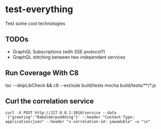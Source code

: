 # test-everything
Test some cool technologies

## TODOs

* GraphQL Subscriptions (with SSE protocol?)
* GraphQL stitching between two independant services

## Run Coverage With C8

tsc --skipLibCheck && c8 --exclude build/tests mocha build/tests/**/*.js


## Curl the correlation service

```
curl -X POST http://127.0.0.1:3010/service --data '{"greeting":"Rabalderpuddding"}' --header "Content-Type: application/json" --header "x-correlation-id: yawadubla" -w "\n"
```
